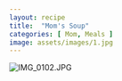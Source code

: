 ```yaml
---
layout: recipe
title:  "Mom's Soup"
categories: [ Mom, Meals ]
image: assets/images/1.jpg
---
```


![IMG_0102.JPG]({{site.baseurl}}/image/IMG_0102.JPG)
